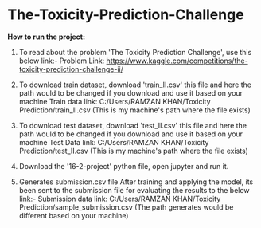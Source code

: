 # The-Toxicity-Prediction-Challenge

**How to run the project:**

1. To read about the problem 'The Toxicity Prediction Challenge', use this below link:-
Problem Link: https://www.kaggle.com/competitions/the-toxicity-prediction-challenge-ii/

2. To download train dataset, download 'train_II.csv' this file and here the path would to be changed if you download and use it based on your machine
Train data link: C:/Users/RAMZAN KHAN/Toxicity Prediction/train_II.csv (This is my machine's path where the file exists)

3. To download test dataset, download 'test_II.csv' this file and here the path would to be changed if you download and use it based on your machine
Test Data link: C:/Users/RAMZAN KHAN/Toxicity Prediction/test_II.csv (This is my machine's path where the file exists)

4. Download the '16-2-project' python file, open jupyter and run it. 

5. Generates submission.csv file
After training and applying the model, its been sent to the submission file for evaluating the results to the below link:- Submission data link: 
C:/Users/RAMZAN KHAN/Toxicity Prediction/sample_submission.csv (The path generates would be different based on your machine)
